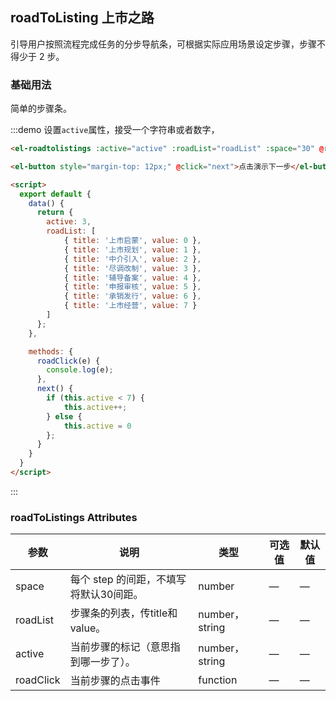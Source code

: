 ## roadToListing 上市之路
引导用户按照流程完成任务的分步导航条，可根据实际应用场景设定步骤，步骤不得少于 2 步。

### 基础用法

简单的步骤条。

:::demo 设置`active`属性，接受一个字符串或者数字，
```html
<el-roadtolistings :active="active" :roadList="roadList" :space="30" @roadClick="roadClick"></el-roadtolistings>

<el-button style="margin-top: 12px;" @click="next">点击演示下一步</el-button>

<script>
  export default {
    data() {
      return {
        active: 3,
        roadList: [
            { title: '上市启蒙', value: 0 },
            { title: '上市规划', value: 1 },
            { title: '中介引入', value: 2 },
            { title: '尽调改制', value: 3 },
            { title: '辅导备案', value: 4 },
            { title: '申报审核', value: 5 },
            { title: '承销发行', value: 6 },
            { title: '上市经营', value: 7 }
        ]
      };
    },

    methods: {
      roadClick(e) {
        console.log(e);
      },
      next() {
        if (this.active < 7) {
            this.active++;
        } else {
            this.active = 0
        };
      }
    }
  }
</script>
```
:::


### roadToListings Attributes

| 参数      | 说明    | 类型      | 可选值       | 默认值   |
|---------- |-------- |---------- |-------------  |-------- |
| space | 每个 step 的间距，不填写将默认30间距。 | number | — | — |
| roadList | 步骤条的列表，传title和value。 | number，string | — | — |
| active | 当前步骤的标记（意思指到哪一步了）。 | number，string | — | — |
| roadClick | 当前步骤的点击事件 | function | — | — |